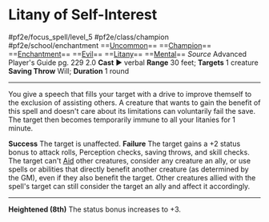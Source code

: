 # Litany of Self-Interest
#pf2e/focus_spell/level_5 #pf2e/class/champion #pf2e/school/enchantment 
==[Uncommon](../../../rules/traits/uncommon.md)== ==[Champion](../../../rules/traits/champion.md)== ==[Enchantment](../../../rules/traits/enchantment.md)== ==[Evil](../../../rules/traits/evil.md)== ==[Litany](../../../rules/traits/litany.md)== ==[Mental](../../../rules/traits/mental.md)==
*Source* Advanced Player's Guide pg. 229 2.0
**Cast** ► verbal
**Range** 30 feet; **Targets** 1 creature
**Saving Throw** Will; **Duration** 1 round

---
You give a speech that fills your target with a drive to improve themself to the exclusion of assisting others. A creature that wants to gain the benefit of this spell and doesn't care about its limitations can voluntarily fail the save. The target then becomes temporarily immune to all your litanies for 1 minute.

**Success** The target is unaffected.
**Failure** The target gains a +2 status bonus to attack rolls, Perception checks, saving throws, and skill checks. The target can't [Aid](../../../Rules/Actions/Basic_Actions/Aid.md) other creatures, consider any creature an ally, or use spells or abilities that directly benefit another creature (as determined by the GM), even if they also benefit the target. Other creatures allied with the spell's target can still consider the target an ally and affect it accordingly.

<hr>

**Heightened (8th)** The status bonus increases to +3.